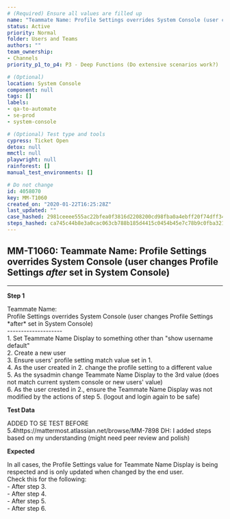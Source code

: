 ```yaml
---
# (Required) Ensure all values are filled up
name: "Teammate Name: Profile Settings overrides System Console (user changes Profile Settings *after* set in System Console)"
status: Active
priority: Normal
folder: Users and Teams
authors: ""
team_ownership: 
- Channels
priority_p1_to_p4: P3 - Deep Functions (Do extensive scenarios work?)

# (Optional)
location: System Console
component: null
tags: []
labels: 
- qa-to-automate
- se-prod
- system-console

# (Optional) Test type and tools
cypress: Ticket Open
detox: null
mmctl: null
playwright: null
rainforest: []
manual_test_environments: []

# Do not change
id: 4058070
key: MM-T1060
created_on: "2020-01-22T16:25:28Z"
last_updated: ""
case_hashed: 2981ceeee555ac22bfea0f3816d2208200cd98fba0a4ebff20f74dff340a5e60288aca67e95d6d6f18363cb9cd712b45
steps_hashed: ca745c44b8e3a0cac063cb788b185d4415c0454b45e7c78b9c0fba321a98edadad7972d2c242181bb1565974ff2f1ef4
---
```


<!-- (Auto-generated) Based on frontmatter's "key" and "name" -->

## MM-T1060: Teammate Name: Profile Settings overrides System Console (user changes Profile Settings _after_ set in System Console)

---

**Step 1**

Teammate Name:\
Profile Settings overrides System Console (user changes Profile Settings \*after\* set in System Console)\
\--------------------\
1\. Set Teammate Name Display to something other than "show username default"\
2\. Create a new user\
3\. Ensure users' profile setting match value set in 1.\
4\. As the user created in 2. change the profile setting to a different value\
5\. As the sysadmin change Teammate Name Display to the 3rd value (does not match current system console or new users' value)\
6\. As the user crested in 2., ensure the Teammate Name Display was not modified by the actions of step 5. (logout and login again to be safe)

**Test Data**

ADDED TO SE TEST BEFORE 5.4https\://mattermost.atlassian.net/browse/MM-7898 DH: I added steps based on my understanding (might need peer review and polish)

**Expected**

In all cases, the Profile Settings value for Teammate Name Display is being respected and is only updated when changed by the end user.\
Check this for the following:\
\- After step 3.\
\- After step 4.\
\- After step 5.\
\- After step 6.
